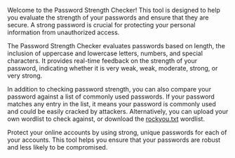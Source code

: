  Welcome to the Password Strength Checker! This tool is designed to help you evaluate the strength of your passwords and ensure that they are secure. A strong password is crucial for protecting your personal information from unauthorized access.
        </p>
        <p>
          The Password Strength Checker evaluates passwords based on length, the inclusion of uppercase and lowercase letters, numbers, and special characters. It provides real-time feedback on the strength of your password, indicating whether it is very weak, weak, moderate, strong, or very strong.
        </p>
        <p>
          In addition to checking password strength, you can also compare your password against a list of commonly used passwords. If your password matches any entry in the list, it means your password is commonly used and could be easily cracked by attackers. Alternatively, you can upload your own wordlist to check against, or download the <a href="https://github.com/brannondorsey/naivehashcat/releases/download/data/rockyou.txt" target="_blank">rockyou.txt</a> wordlist.
        </p>
        <p>
          Protect your online accounts by using strong, unique passwords for each of your accounts. This tool helps you ensure that your passwords are robust and less likely to be compromised.
        </p>
